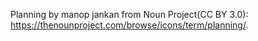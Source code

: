 Planning by manop jankan from Noun Project(CC BY 3.0): https://thenounproject.com/browse/icons/term/planning/.
